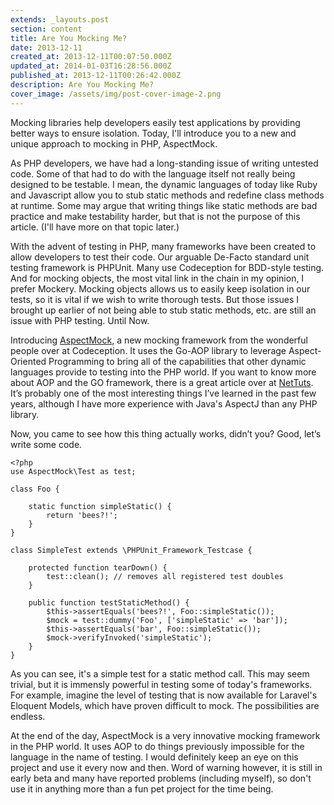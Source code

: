 ```yaml
---
extends: _layouts.post
section: content
title: Are You Mocking Me?
date: 2013-12-11
created_at: 2013-12-11T00:07:50.000Z
updated_at: 2014-01-03T16:28:56.000Z
published_at: 2013-12-11T00:26:42.000Z
description: Are You Mocking Me?
cover_image: /assets/img/post-cover-image-2.png
---
```


Mocking libraries help developers easily test applications by providing better ways to ensure isolation. Today, I'll introduce you to a new and unique approach to mocking in PHP, AspectMock.

As PHP developers, we have had a long-standing issue of writing untested code. Some of that had to do with the language itself not really being designed to be testable. I mean, the dynamic languages of today like Ruby and Javascript allow you to stub static methods and redefine class methods at runtime. Some may argue that writing things like static methods are bad practice and make testability harder, but that is not the purpose of this article. (I'll have more on that topic later.)

With the advent of testing in PHP, many frameworks have been created to allow developers to test their code. Our arguable De-Facto standard unit testing framework is PHPUnit. Many use Codeception for BDD-style testing. And for mocking objects, the most vital link in the chain in my opinion, I prefer Mockery. Mocking objects allows us to easily keep isolation in our tests, so it is vital if we wish to write thorough tests. But those issues I brought up earlier of not being able to stub static methods, etc. are still an issue with PHP testing. Until Now.
 
Introducing [AspectMock](https://github.com/Codeception/AspectMock), a new mocking framework from the wonderful people over at Codeception. It uses the Go-AOP library to leverage Aspect-Oriented Programming to bring all of the capabilities that other dynamic languages provide to testing into the PHP world. If you want to know more about AOP and the GO framework, there is a great article over at [NetTuts](http://net.tutsplus.com/tutorials/php/aspect-oriented-programming-in-php-with-go/). It’s probably one of the most interesting things I’ve learned in the past few years, although I have more experience with Java's AspectJ than any PHP library.
 
Now, you came to see how this thing actually works, didn’t you? Good, let’s write some code.
```
<?php
use AspectMock\Test as test;

class Foo {

    static function simpleStatic() {
        return 'bees?!';
    }
} 

class SimpleTest extends \PHPUnit_Framework_Testcase {

    protected function tearDown() {
        test::clean(); // removes all registered test doubles
    }

    public function testStaticMethod() {
        $this->assertEquals('bees?!', Foo::simpleStatic());
        $mock = test::dummy('Foo', ['simpleStatic' => 'bar']);
        $this->assertEquals('bar', Foo::simpleStatic());
        $mock->verifyInvoked('simpleStatic');
    }			
}
```

As you can see, it's a simple test for a static method call. This may seem trivial, but it is immensly powerful in testing some of today's frameworks. For example, imagine the level of testing that is now available for Laravel's Eloquent Models, which have proven difficult to mock. The possibilities are endless.

At the end of the day, AspectMock is a very innovative mocking framework in the PHP world. It uses AOP to do things previously impossible for the language in the name of testing. I would definitely keep an eye on this project and use it every now and then. Word of warning however, it is still in early beta and many have reported problems (including myself), so don't use it in anything more than a fun pet project for the time being.
